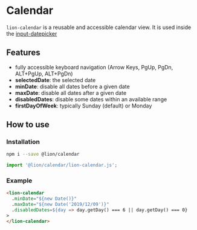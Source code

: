 # Calendar

[//]: # (AUTO INSERT HEADER PREPUBLISH)

`lion-calendar` is a reusable and accessible calendar view.
It is used inside the [input-datepicker](../input-datepicker/)

## Features

- fully accessible keyboard navigation (Arrow Keys, PgUp, PgDn, ALT+PgUp, ALT+PgDn)
- **selectedDate**: the selected date
- **minDate**: disable all dates before a given date
- **maxDate**: disable all dates after a given date
- **disabledDates**: disable some dates within an available range
- **firstDayOfWeek**: typically Sunday (default) or Monday

## How to use

### Installation

```sh
npm i --save @lion/calendar
```

```js
import '@lion/calendar/lion-calendar.js';
```

### Example

```html
<lion-calendar
  .minDate="${new Date()}"
  .maxDate="${new Date('2019/12/09')}"
  .disabledDates=${day => day.getDay() === 6 || day.getDay() === 0}
>
</lion-calendar>
```
